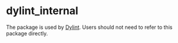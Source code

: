 # dylint_internal

The package is used by [Dylint]. Users should not need to refer to this package directly.

[dylint]: https://github.com/trailofbits/dylint
